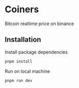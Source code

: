# Coiners

Bitcoin realtime price on binance

## Installation

Install package dependencies

```bash
pnpm install
```

Run on local machine

```bash
pnpm run dev
```
